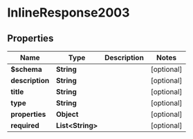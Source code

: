 # InlineResponse2003

## Properties
Name | Type | Description | Notes
------------ | ------------- | ------------- | -------------
**$schema** | **String** |  |  [optional]
**description** | **String** |  |  [optional]
**title** | **String** |  |  [optional]
**type** | **String** |  |  [optional]
**properties** | **Object** |  |  [optional]
**required** | **List&lt;String&gt;** |  |  [optional]
